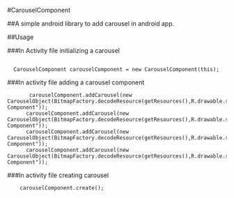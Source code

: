 #CarouselComponent

##A simple android library to add carousel in android app.

##Usage

###In Activity file initializing a carousel

```

  CarouselComponent carouselComponent = new CarouselComponent(this);

```

###In activity file adding a carousel component

```
       carouselComponent.addCarousel(new CarouselObject(BitmapFactory.decodeResource(getResources(),R.drawable.sc1),"First Component"));
      carouselComponent.addCarousel(new CarouselObject(BitmapFactory.decodeResource(getResources(),R.drawable.sc2),"Second Component"));
      carouselComponent.addCarousel(new CarouselObject(BitmapFactory.decodeResource(getResources(),R.drawable.sc3),"Third Component"));
      carouselComponent.addCarousel(new CarouselObject(BitmapFactory.decodeResource(getResources(),R.drawable.sc4),"Fourth Component"));
```

###In activity file creating carousel

```
    carouselComponent.create();
```
